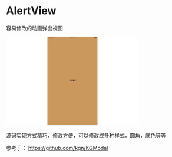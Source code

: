 # AlertView
容易修改的动画弹出视图


![image](https://github.com/iosfighterlb/AlertView/blob/master/AnimateWindow.gif)   



源码实现方式精巧，修改方便，可以修改成多种样式，圆角，底色等等

参考于：
https://github.com/kgn/KGModal
